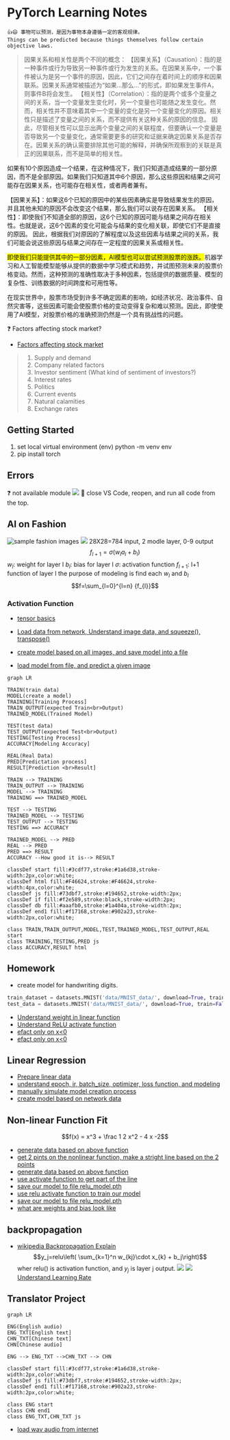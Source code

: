 <h1>PyTorch Learning Notes</h1>

```
👍😄 事物可以预测，是因为事物本身遵循一定的客观规律。
Things can be predicted because things themselves follow certain objective laws.
```
> 因果关系和相关性是两个不同的概念：
>【因果关系】（Causation）：指的是一种事件或行为导致另一种事件或行为发生的关系。在因果关系中，一个事件被认为是另一个事件的原因，因此，它们之间存在着时间上的顺序和因果联系。因果关系通常被描述为“如果...那么...”的形式，即如果发生事件A，则事件B将会发生。
>【相关性】（Correlation）：指的是两个或多个变量之间的关系，当一个变量发生变化时，另一个变量也可能随之发生变化。然而，相关性并不意味着其中一个变量的变化是另一个变量变化的原因。相关性只是描述了变量之间的关系，而不提供有关这种关系的原因的信息。
因此，尽管相关性可以显示出两个变量之间的关联程度，但要确认一个变量是否导致另一个变量变化，通常需要更多的研究和证据来确定因果关系是否存在。因果关系的确认需要排除其他可能的解释，并确保所观察到的关联是真正的因果联系，而不是简单的相关性。

如果有10个原因造成一个结果，在这种情况下，我们只知道造成结果的一部分原因，而不是全部原因。如果我们只知道其中6个原因，那么这些原因和结果之间可能存在因果关系，也可能存在相关性，或者两者兼有。

【因果关系】：如果这6个已知的原因中的某些因素确实是导致结果发生的原因，并且其他未知的原因不会改变这个结果，那么我们可以说存在因果关系。
【相关性】：即使我们不知道全部的原因，这6个已知的原因可能与结果之间存在相关性。也就是说，这6个因素的变化可能会与结果的变化相关联，即使它们不是直接的原因。
因此，根据我们对原因的了解程度以及这些因素与结果之间的关系，我们可能会说这些原因与结果之间存在一定程度的因果关系或相关性。

<font style="background-color:yellow">即使我们只能提供其中的一部分因素，AI模型也可以尝试预测股票的涨跌。</font>机器学习和人工智能模型能够从提供的数据中学习模式和趋势，并试图预测未来的股票价格变动。然而，这种预测的准确性取决于多种因素，包括提供的数据质量、模型的复杂性、训练数据的时间跨度和可用性等。

在现实世界中，股票市场受到许多不确定因素的影响，如经济状况、政治事件、自然灾害等，这些因素可能会使股票价格的变动变得复杂和难以预测。因此，即使使用了AI模型，对股票价格的准确预测仍然是一个具有挑战性的问题。

❓ Factors affecting stock market?
* [Factors affecting stock market](https://www.adityabirlacapital.com/abc-of-money/factors-affecting-stock-market#2)
> 1. Supply and demand
> 2. Company related factors
> 3. Investor sentiment (What kind of sentiment of investors?)
> 4. Interest rates
> 5. Politics
> 6. Current events
> 7. Natural calamities
> 8. Exchange rates

## Getting Started

1. set local virtual environment (env)
python -m venv env
2. pip install torch

## Errors
❓ not available module
![](images/unavailable%20modue.png)
📝 close VS Code, reopen, and run all code from the top.
## AI on Fashion
![sample fashion images](images/fashionSample.png)
![](images/neuralNetwork4handwritingDigits.png)
28X28=784 input, 2 modle layer,  0-9 output
$$f_{l+1} = \sigma (w_l a_l + b_l) $$
$w_l$: weight for layer l
$b_l$: bias for layer l
$\sigma$: activation function
$f_{l+1}$: l+1 function of layer l
the purpose of modeling is find each $w_l$ and $b_l$
$$f=\sum_{l=0}^{l=n} {f_{l}}$$

### Activation Function



* [tensor basics](torchBasics.ipynb)

* [Load data from network, Understand image data, and squeeze(), transpose()](../src/fashion01.py)
* [create model based on all images, and save model into a file](../src/fashion02.py)
* [load model from file, and predict a given image](../src/fashion03.py)

```mermaid
graph LR

TRAIN(train data)
MODEL(create a model)
TRAINING[Training Process]
TRAIN_OUTPUT(expected Train<br>Output)
TRAINED_MODEL(Trained Model)

TEST(test data)
TEST_OUTPUT(expected Test<br>Output)
TESTING[Testing Process]
ACCURACY[Modeling Accuracy]

REAL(Real Data)
PRED[Predictation process]
RESULT[Prediction <br>Result]

TRAIN --> TRAINING
TRAIN_OUTPUT --> TRAINING
MODEL --> TRAINING
TRAINING ==> TRAINED_MODEL

TEST --> TESTING
TRAINED_MODEL --> TESTING
TEST_OUTPUT --> TESTING
TESTING ==> ACCURACY

TRAINED_MODEL --> PRED
REAL --> PRED
PRED ==> RESULT
ACCURACY --How good it is--> RESULT

classDef start fill:#3cdf77,stroke:#1a6d38,stroke-width:2px,color:white;
classDef html fill:#F46624,stroke:#F46624,stroke-width:4px,color:white;
classDef js fill:#73dbf7,stroke:#194652,stroke-width:2px;
classDef if fill:#f2e589,stroke:black,stroke-width:2px;
classDef db fill:#aaafb0,stroke:#1a404a,stroke-width:2px;
classDef end1 fill:#f17168,stroke:#902a23,stroke-width:2px,color:white;

class TRAIN,TRAIN_OUTPUT,MODEL,TEST,TRAINED_MODEL,TEST_OUTPUT,REAL start
class TRAINING,TESTING,PRED js
class ACCURACY,RESULT html
```

## Homework
* create model for handwriting digits.
```py
train_dataset = datasets.MNIST('data/MNIST_data/', download=True, train=True, transform=ToTensor())
test_data = datasets.MNIST('data/MNIST_data/', download=True, train=False, transform=ToTensor())

```

* [Understand weight in linear function](../src/weight.py)
* [Understand ReLU activate function](../src/relu.py)
* [efact only on x<0](../src/ReLU1.py)
* [efact only on x<0](../src/ReLU2.py)

## Linear Regression
* [Prepare linear data](../src/linear01.py)
* [understand epoch, ir, batch_size, optimizer, loss function, and modeling](../src/linear02.py)
* [manually simulate model creation process](../src/linear03.py)
* [create model based on network data](../src/linear04.py)

## Non-linear Function Fit

$$f(x) = x^3 + \frac 1 2 x^2 - 4 x -2$$

* [generate data based on above function](../src/nonlinear01.py)
* [get 2 pints on the nonlinear function, make a stright line based on the 2 points](../src/nonlinear02.py)
* [generate data based on above function](../src/nonlinear03.py)
* [use activate function to get part of the line](../src/nonlinear04.py)
* [save our model to file relu_model.pth](../src/nonlinear05.py)
* [use relu activate function to train our model](../src/nonlinear06.py)
* [save our model to file relu_model.pth](../src/nonlinear07.py)
* [what are weights and bias look like](../src/nonlinear08.py)

## backpropagation
* [wikipedia Backpropagation Explain](https://en.wikipedia.org/wiki/Backpropagation)
$$y_j=relu\left( \sum_{k=1}^n w_{kj}\cdot x_{k} + b_j\right)$$
wher relu() is activation function, and $y_j$ is layer j output.
![](images/backpropagation.png)
![](images/learningRate.png)
[Understand Learning Rate](../src/mse1.py)

## Translator Project

```mermaid
graph LR

ENG(English audio)
ENG_TXT[English text]
CHN_TXT[Chinese text]
CHN[Chinese audio]

ENG --> ENG_TXT -->CHN_TXT --> CHN

classDef start fill:#3cdf77,stroke:#1a6d38,stroke-width:2px,color:white;
classDef js fill:#73dbf7,stroke:#194652,stroke-width:2px;
classDef end1 fill:#f17168,stroke:#902a23,stroke-width:2px,color:white;

class ENG start
class CHN end1
class ENG_TXT,CHN_TXT js
```
* [load wav audio from internet](../src/audio/audio01.py)